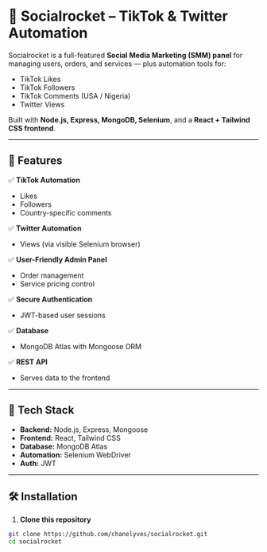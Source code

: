 # 🚀 Socialrocket – TikTok & Twitter Automation

Socialrocket is a full-featured **Social Media Marketing (SMM) panel** for managing users, orders, and services — plus automation tools for:
- TikTok Likes
- TikTok Followers
- TikTok Comments (USA / Nigeria)
- Twitter Views

Built with **Node.js, Express, MongoDB, Selenium**, and a **React + Tailwind CSS frontend**.

---

## 📂 Features

✅ **TikTok Automation**
- Likes
- Followers
- Country-specific comments

✅ **Twitter Automation**
- Views (via visible Selenium browser)

✅ **User-Friendly Admin Panel**
- Order management
- Service pricing control

✅ **Secure Authentication**
- JWT-based user sessions

✅ **Database**
- MongoDB Atlas with Mongoose ORM

✅ **REST API**
- Serves data to the frontend

---

## 🧪 Tech Stack
- **Backend:** Node.js, Express, Mongoose
- **Frontend:** React, Tailwind CSS
- **Database:** MongoDB Atlas
- **Automation:** Selenium WebDriver
- **Auth:** JWT

---

## 🛠️ Installation

1. **Clone this repository**
```bash
git clone https://github.com/chanelyves/socialrocket.git
cd socialrocket
